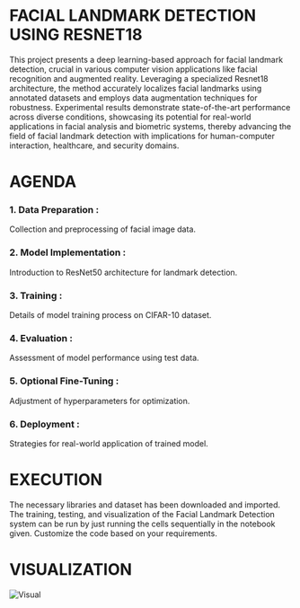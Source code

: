 # FACIAL LANDMARK DETECTION USING RESNET18
This project presents a deep learning-based approach for facial landmark detection, crucial in various computer vision applications like facial recognition and augmented reality. Leveraging a specialized Resnet18 architecture, the method accurately localizes facial landmarks using annotated datasets and employs data augmentation techniques for robustness. Experimental results demonstrate state-of-the-art performance across diverse conditions, showcasing its potential for real-world applications in facial analysis and biometric systems, thereby advancing the field of facial landmark detection with implications for human-computer interaction, healthcare, and security domains.

# AGENDA
### 1. Data Preparation :
Collection and preprocessing of facial image data.
### 2. Model Implementation :
Introduction to ResNet50 architecture for landmark detection.
### 3. Training :
Details of model training process on CIFAR-10 dataset.
### 4. Evaluation :
Assessment of model performance using test data.
### 5. Optional Fine-Tuning :
Adjustment of hyperparameters for optimization.
### 6. Deployment :
Strategies for real-world application of trained model.

# EXECUTION
The necessary libraries and dataset has been downloaded and imported. The training, testing, and visualization of the Facial Landmark Detection system can be run by just running the cells sequentially in the notebook given. Customize the code based on your requirements.

# VISUALIZATION

![Visual](https://github.com/Ashwanth-R/TNSDC-Facial-Landmark-Detection/assets/96193365/08c0ca59-f662-4768-8e89-fe27ff06eedc)


